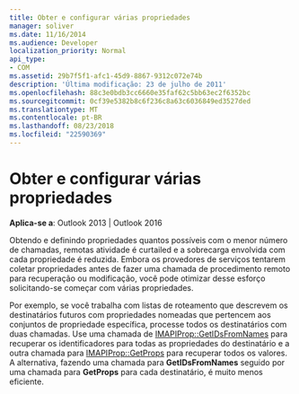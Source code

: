 ```yaml
---
title: Obter e configurar várias propriedades
manager: soliver
ms.date: 11/16/2014
ms.audience: Developer
localization_priority: Normal
api_type:
- COM
ms.assetid: 29b7f5f1-afc1-45d9-8867-9312c072e74b
description: 'Última modificação: 23 de julho de 2011'
ms.openlocfilehash: 88c3e0bdb3cc6660e35faf62c5bb63ec2f6352bc
ms.sourcegitcommit: 0cf39e5382b8c6f236c8a63c6036849ed3527ded
ms.translationtype: MT
ms.contentlocale: pt-BR
ms.lasthandoff: 08/23/2018
ms.locfileid: "22590369"
---
```

# <a name="getting-and-setting-multiple-properties"></a>Obter e configurar várias propriedades

**Aplica-se a**: Outlook 2013 | Outlook 2016 
  
Obtendo e definindo propriedades quantos possíveis com o menor número de chamadas, remotas atividade é curtailed e a sobrecarga envolvida com cada propriedade é reduzida. Embora os provedores de serviços tentarem coletar propriedades antes de fazer uma chamada de procedimento remoto para recuperação ou modificação, você pode otimizar desse esforço solicitando-se começar com várias propriedades.
  
Por exemplo, se você trabalha com listas de roteamento que descrevem os destinatários futuros com propriedades nomeadas que pertencem aos conjuntos de propriedade específica, processe todos os destinatários com duas chamadas. Use uma chamada de [IMAPIProp::GetIDsFromNames](imapiprop-getidsfromnames.md) para recuperar os identificadores para todas as propriedades do destinatário e a outra chamada para [IMAPIProp::GetProps](imapiprop-getprops.md) para recuperar todos os valores. A alternativa, fazendo uma chamada para **GetIDsFromNames** seguido por uma chamada para **GetProps** para cada destinatário, é muito menos eficiente. 
  

